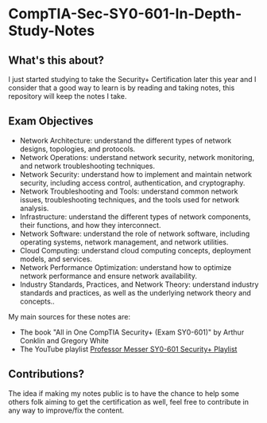 # CompTIA-Sec-SY0-601-In-Depth-Study-Notes

## What's this about?
I just started studying to take the Security+ Certification later this year and I consider that a good way to learn is by reading and taking notes, this repository will keep the notes I take.  

## Exam Objectives
   * Network Architecture: understand the different types of network designs, topologies, and protocols.
   * Network Operations: understand network security, network monitoring, and network troubleshooting techniques.
   * Network Security: understand how to implement and maintain network security, including access control, authentication, and cryptography.
   * Network Troubleshooting and Tools: understand common network issues, troubleshooting techniques, and the tools used for network analysis.
   * Infrastructure: understand the different types of network components, their functions, and how they interconnect.
   * Network Software: understand the role of network software, including operating systems, network management, and network utilities.
   * Cloud Computing: understand cloud computing concepts, deployment models, and services.
   * Network Performance Optimization: understand how to optimize network performance and ensure network availability.
   * Industry Standards, Practices, and Network Theory: understand industry standards and practices, as well as the underlying network theory and concepts.. 

 My main sources for these notes are:   
* The book "All in One CompTIA Security+ (Exam SY0-601)" by Arthur Conklin and Gregory White
* The YouTube playlist [Professor Messer SY0-601 Security+ Playlist](https://www.youtube.com/watch?v=9NE33fpQuw8&list=PLG49S3nxzAnkL2ulFS3132mOVKuzzBxA8)

## Contributions?
The idea if making my notes public is to have the chance to help some others folk aiming to get the certification as well, feel free to contribute in any way to improve/fix the content.

